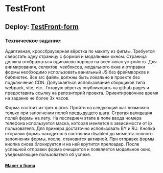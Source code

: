 # TestFront

## Deploy: [TestFront-form](https://yauhenizabotsin.github.io/TestFront-/)

### Техническое задание:

Адаптивная, кроссбраузерная вёрстка по макету из фигмы.
Требуется сверстать одну страницу с формой и модальным окном. Страница должна отображаться одинаково хорошо на всех типах устройств. Для анимирования, селектов, чекбоксов, модального окна и отправки формы необходимо использовать ванильный JS без фреймворков и библиотек. Все src файлы должны быть локально в проекте без подключения CDN. Допускаеться использование сборщиков типа webpack, vite, etc.. Готовую вёрстку опубликовать на github pages и предоставить ссылку на репозиторий проекта.
Ориентировочное время на задание не более 3х часов.

Форма состоит из трех шагов.
Пройти на следующий шаг возможно только при заполнении полей предыдущего шага. Строгая валидация полей формы на лету. На последнем этапе в поле ввода номера телефона используется маска, которая меняется в зависимости от ip пользователя. Для примера достаточно использовать BY и RU.
Кнопка отправки формы находится в состоянии disabled до момента полного заполнения формы, после, становится активной. При отправке формы кнопка снова блокируется и на ней крутится прелоадер. После успешной отправки форма очищается и появляется модальное окно, уведомляющее пользователя об успехе.

#### [Макет в figma](https://www.figma.com/file/uUC58XeXYwU7gDu5xAWAAS/Test-front?type=design&node-id=5%3A1131&mode=design&t=hA5gmFJA7HCe2RRu-1)
